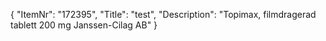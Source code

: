 {
  "ItemNr": "172395",
  "Title": "test",
  "Description": "Topimax, filmdragerad tablett 200 mg Janssen-Cilag AB"
}